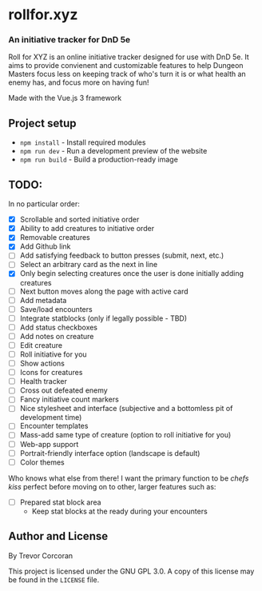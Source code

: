 # rollfor.xyz
### An initiative tracker for DnD 5e

Roll for XYZ is an online initiative tracker designed for use with DnD 5e.
It aims to provide convienent and customizable features to help Dungeon Masters
focus less on keeping track of who's turn it is or what health an enemy has, and
focus more on having fun!

Made with the Vue.js 3 framework

## Project setup

* `npm install` - Install required modules
* `npm run dev` - Run a development preview of the website
* `npm run build` - Build a production-ready image

## TODO:
In no particular order:
- [x] Scrollable and sorted initiative order
- [x] Ability to add creatures to initiative order
- [x] Removable creatures
- [x] Add Github link
- [ ] Add satisfying feedback to button presses (submit, next, etc.)
- [ ] Select an arbitrary card as the next in line
- [x] Only begin selecting creatures once the user is done initially adding creatures
- [ ] Next button moves along the page with active card
- [ ] Add metadata
- [ ] Save/load encounters
- [ ] Integrate statblocks (only if legally possible - TBD)
- [ ] Add status checkboxes
- [ ] Add notes on creature
- [ ] Edit creature
- [ ] Roll initiative for you
- [ ] Show actions
- [ ] Icons for creatures
- [ ] Health tracker
- [ ] Cross out defeated enemy
- [ ] Fancy initiative count markers
- [ ] Nice stylesheet and interface (subjective and a bottomless pit of development time)
- [ ] Encounter templates
- [ ] Mass-add same type of creature (option to roll initiative for you)
- [ ] Web-app support
- [ ] Portrait-friendly interface option (landscape is default)
- [ ] Color themes

Who knows what else from there! I want the primary function to be *chefs kiss* perfect before moving on to
other, larger features such as:
- [ ] Prepared stat block area
  - Keep stat blocks at the ready during your encounters

## Author and License
By Trevor Corcoran

This project is licensed under the GNU GPL 3.0. A copy of this license may be found in the `LICENSE` file.
